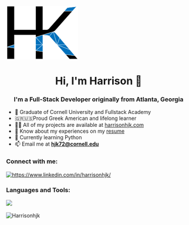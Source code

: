<img src= "HK.png"/>
<h1 align="center">Hi, I'm Harrison 👋</h1>
<h3 align="center">I'm a Full-Stack Developer originally from Atlanta, Georgia</h3>

- 🌱 Graduate of Cornell University and Fullstack Academy
- 🇬🇷🇺🇸Proud Greek American and lifelong learner
- 👨‍💻 All of my projects are available at [harrisonhjk.com](https://harrisonhjk.com/)
- 📄 Know about my experiences on my [resume]()
- 🔭 Currently learning Python
- 📫 Email me at **hjk72@cornell.edu**

<h3 align="left">Connect with me:</h3>
<p align="left">
<a href="https://www.linkedin.com/in/harrisonhjk/" target="blank"><img align="center" src="https://raw.githubusercontent.com/rahuldkjain/github-profile-readme-generator/master/src/images/icons/Social/linked-in-alt.svg" alt="https://www.linkedin.com/in/harrisonhjk/" height="30" width="40" /></a>
</p>

<h3 align="left">Languages and Tools:</h3>
<p>
  <a href="https://skillicons.dev">
    <img src="https://skillicons.dev/icons?i=js,python,react,redux,nodejs,express,postgres,html,css,heroku,git,github" />
  </a>
</p>
<p><img align="center" src="https://github-readme-streak-stats.herokuapp.com/?user=harrisonjk&" alt="Harrisonhjk" /></p>
